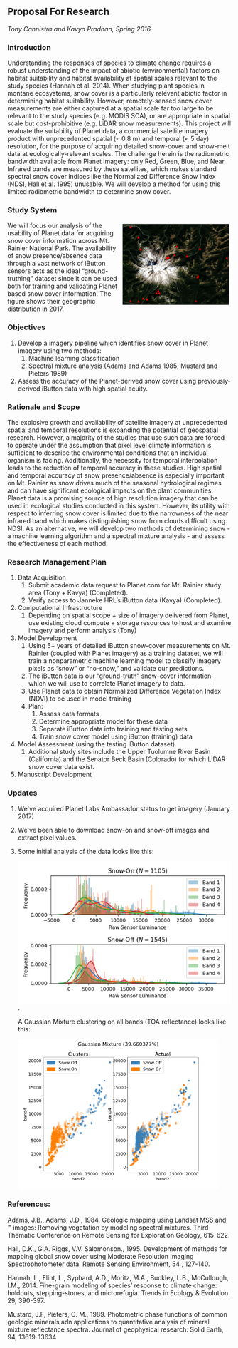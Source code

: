 ## Proposal For Research
*Tony Cannistra and Kavya Pradhan, Spring 2016*


### Introduction

Understanding the responses of species to climate change requires a robust understanding of the impact of abiotic (environmental) factors on habitat suitability and habitat availability at spatial scales relevant to the study species (Hannah et al. 2014). When studying plant species in montane ecosystems, snow cover is a particularly relevant abiotic factor in determining habitat suitability. However, remotely-sensed snow cover measurements are either captured at a spatial scale far too large to be relevant to the study species (e.g. MODIS SCA), or are appropriate in spatial scale but cost-prohibitive (e.g. LiDAR snow measurements). This project will evaluate the suitability of Planet data, a commercial satellite imagery product with unprecedented spatial (< 0.8 m) and temporal (< 5 day) resolution, for the purpose of acquiring detailed snow-cover and snow-melt data at ecologically-relevant scales. The challenge herein is the radiometric bandwidth available from Planet imagery: only Red, Green, Blue, and Near Infrared bands are measured by these satellites, which makes standard spectral snow cover indices like the Normalized Difference Snow Index (NDSI, Hall et al. 1995) unusable. We will develop a method for using this limited radiometric bandwidth to determine snow cover.


### Study System
<img align="right" src="figures/testout.png" width="250"/>
We will focus our analysis of the usability of Planet data for acquiring snow cover information across Mt. Rainier National Park. The availability of snow presence/absence data through a vast network of iButton sensors acts as the ideal “ground-truthing” dataset since it can be used both for training and validating Planet based snow cover information. The figure shows their geographic distribution in 2017.

### Objectives

1. Develop a imagery pipeline which identifies snow cover in Planet imagery using two methods:
   1. Machine learning classification
   2. Spectral mixture analysis (Adams and Adams 1985; Mustard and Pieters 1989)
1. Assess the accuracy of the Planet-derived snow cover using previously-derived iButton data with high spatial acuity.


### Rationale and Scope

The explosive growth and availability of satellite imagery at unprecedented spatial and temporal resolutions is expanding the potential of geospatial research. However, a majority of the studies that use such data are forced to operate under the assumption that pixel level climate information is sufficient to describe the environmental conditions that an individual organism is facing. Additionally, the necessity for temporal interpolation leads to the reduction of temporal accuracy in these studies. High spatial and temporal accuracy of snow presence/absence is especially important on Mt. Rainier as snow drives much of the seasonal hydrological regimes and can have significant ecological impacts on the plant communities.
        Planet data is a promising source of high resolution imagery that can be used in ecological studies conducted in this system. However, its utility with respect to inferring snow cover is limited due to the narrowness of the near infrared band which makes distinguishing snow from clouds difficult using NDSI. As an alternative, we will develop two methods of determining snow - a machine learning algorithm and a spectral mixture analysis - and assess the effectiveness of each method.


### Research Management Plan

1. Data Acquisition
   1. Submit academic data request to Planet.com for Mt. Rainier study area (Tony + Kavya) (Completed).
   2. Verify access to Janneke HRL’s iButton data (Kavya) (Completed).
1. Computational Infrastructure
   1. Depending on spatial scope + size of imagery delivered from Planet, use existing cloud compute + storage resources to host and examine imagery and perform analysis (Tony)
1. Model Development
   1. Using 5+ years of detailed iButton snow-cover measurements on Mt. Rainier (coupled with Planet imagery) as a training dataset, we will train a nonparametric machine learning model to classify imagery pixels as “snow” or “no-snow,” and validate our predictions.
   2. The iButton data is our “ground-truth” snow-cover information, which we will use to correlate Planet imagery to data.
   3. Use Planet data to obtain Normalized Difference Vegetation Index (NDVI) to be used in model training
   4. Plan:
      1. Assess data formats
      2. Determine appropriate model for these data
      3. Separate iButton data into training and testing sets
      4. Train snow cover model using iButton (training) data
1. Model Assessment (using the testing iButton dataset)
   1. Additional study sites include the Upper Tuolumne River Basin (California) and the Senator Beck Basin (Colorado) for which LIDAR snow cover data exist.
1. Manuscript Development

### Updates

1. We've acquired Planet Labs Ambassador status to get imagery (January 2017)
2. We've been able to download snow-on and snow-off images and extract pixel values.
3. Some initial analysis of the data looks like this:

	<img src="figures/histcompare.png" width="500" align="center"/>.

	 A Gaussian Mixture clustering on all bands (TOA reflectance) looks like this:

	<img src="figures/gaussiancluster.png" width="450" align="center"/>


### References:


Adams, J.B., Adams, J.D., 1984, Geologic mapping using Landsat MSS and ™ images: Removing vegetation by modeling spectral mixtures.  Third Thematic Conference on Remote Sensing for Exploration Geology, 615-622.

Hall, D.K., G.A. Riggs, V.V. Salomonson., 1995. Development of methods for mapping global snow cover using Moderate Resolution Imaging Spectrophotometer data.  Remote Sensing Environment, 54 , 127-140.

Hannah, L., Flint, L., Syphard, A.D., Moritz, M.A., Buckley, L.B., McCullough, I.M., 2014. Fine-grain modeling of species’ response to climate change: holdouts, stepping-stones, and microrefugia. Trends in Ecology & Evolution. 29, 390-397.

Mustard, J.F, Pieters, C. M., 1989. Photometric phase functions of common geologic minerals adn applications to quantitative analysis of mineral mixture reflectance spectra. Journal of geophysical research: Solid Earth, 94, 13619-13634
